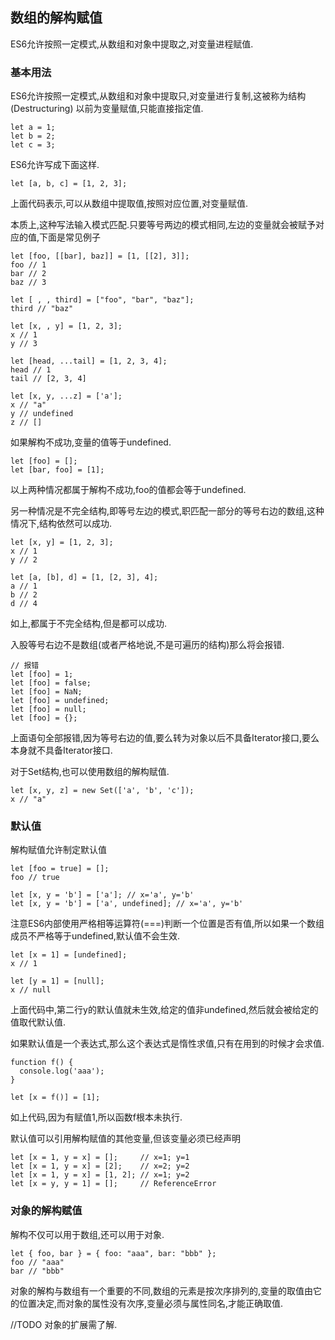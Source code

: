 ## 数组的解构赋值 ##
ES6允许按照一定模式,从数组和对象中提取之,对变量进程赋值.

### 基本用法 ###
ES6允许按照一定模式,从数组和对象中提取只,对变量进行复制,这被称为结构(Destructuring)
以前为变量赋值,只能直接指定值.
```
let a = 1;
let b = 2;
let c = 3;
```
ES6允许写成下面这样.
```
let [a, b, c] = [1, 2, 3];
```
上面代码表示,可以从数组中提取值,按照对应位置,对变量赋值.

本质上,这种写法输入模式匹配.只要等号两边的模式相同,左边的变量就会被赋予对应的值,下面是常见例子
```
let [foo, [[bar], baz]] = [1, [[2], 3]];
foo // 1
bar // 2
baz // 3

let [ , , third] = ["foo", "bar", "baz"];
third // "baz"

let [x, , y] = [1, 2, 3];
x // 1
y // 3

let [head, ...tail] = [1, 2, 3, 4];
head // 1
tail // [2, 3, 4]

let [x, y, ...z] = ['a'];
x // "a"
y // undefined
z // []
```
如果解构不成功,变量的值等于undefined.
```
let [foo] = [];
let [bar, foo] = [1];
```
以上两种情况都属于解构不成功,foo的值都会等于undefined.

另一种情况是不完全结构,即等号左边的模式,职匹配一部分的等号右边的数组,这种情况下,结构依然可以成功.
```
let [x, y] = [1, 2, 3];
x // 1
y // 2

let [a, [b], d] = [1, [2, 3], 4];
a // 1
b // 2
d // 4
```
如上,都属于不完全结构,但是都可以成功.

入股等号右边不是数组(或者严格地说,不是可遍历的结构)那么将会报错.
```
// 报错
let [foo] = 1;
let [foo] = false;
let [foo] = NaN;
let [foo] = undefined;
let [foo] = null;
let [foo] = {};
```
上面语句全部报错,因为等号右边的值,要么转为对象以后不具备Iterator接口,要么本身就不具备Iterator接口.

对于Set结构,也可以使用数组的解构赋值.
```
let [x, y, z] = new Set(['a', 'b', 'c']);
x // "a"
```

### 默认值 ###
解构赋值允许制定默认值
```
let [foo = true] = [];
foo // true

let [x, y = 'b'] = ['a']; // x='a', y='b'
let [x, y = 'b'] = ['a', undefined]; // x='a', y='b'
```
注意ES6内部使用严格相等运算符(===)判断一个位置是否有值,所以如果一个数组成员不严格等于undefined,默认值不会生效.
```
let [x = 1] = [undefined];
x // 1

let [y = 1] = [null];
x // null
```
上面代码中,第二行y的默认值就未生效,给定的值非undefined,然后就会被给定的值取代默认值.

如果默认值是一个表达式,那么这个表达式是惰性求值,只有在用到的时候才会求值.
```
function f() {
  console.log('aaa');
}

let [x = f()] = [1];
```
如上代码,因为有赋值1,所以函数f根本未执行.

默认值可以引用解构赋值的其他变量,但该变量必须已经声明
```
let [x = 1, y = x] = [];     // x=1; y=1
let [x = 1, y = x] = [2];    // x=2; y=2
let [x = 1, y = x] = [1, 2]; // x=1; y=2
let [x = y, y = 1] = [];     // ReferenceError
```


### 对象的解构赋值 ###
解构不仅可以用于数组,还可以用于对象.
```
let { foo, bar } = { foo: "aaa", bar: "bbb" };
foo // "aaa"
bar // "bbb"
```
对象的解构与数组有一个重要的不同,数组的元素是按次序排列的,变量的取值由它的位置决定,而对象的属性没有次序,变量必须与属性同名,才能正确取值.

//TODO 对象的扩展需了解.